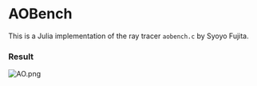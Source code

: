 # AOBench

This is a Julia implementation of the ray tracer `aobench.c` by Syoyo Fujita.

### Result
![AO.png](https://user-images.githubusercontent.com/17304743/95003713-cd7eff80-05af-11eb-96b3-77040f1ebcb9.png)
